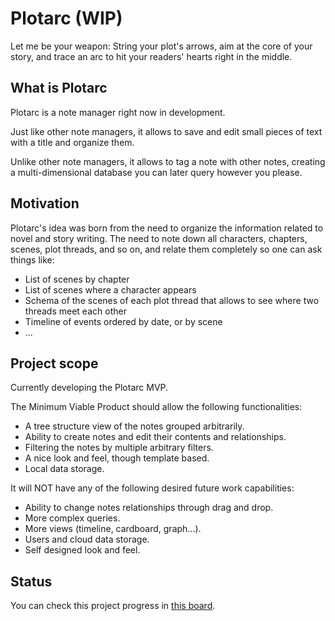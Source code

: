 # Plotarc (WIP)
Let me be your weapon: String your plot's arrows, aim at the core of your
story, and trace an arc to hit your readers' hearts right in the middle.

## What is Plotarc
Plotarc is a note manager right now in development.

Just like other note managers, it allows to save and edit small pieces of text
with a title and organize them.

Unlike other note managers, it allows to tag a note with other notes, creating
a multi-dimensional database you can later query however you please.

## Motivation
Plotarc's idea was born from the need to organize the information related to
novel and story writing. The need to note down all characters, chapters,
scenes, plot threads, and so on, and relate them completely so one can ask
things like:
- List of scenes by chapter
- List of scenes where a character appears
- Schema of the scenes of each plot thread that allows to see where two threads
meet each other
- Timeline of events ordered by date, or by scene
- ...

## Project scope
Currently developing the Plotarc MVP.

The Minimum Viable Product should allow the following functionalities:

- A tree structure view of the notes grouped arbitrarily.
- Ability to create notes and edit their contents and relationships.
- Filtering the notes by multiple arbitrary filters.
- A nice look and feel, though template based.
- Local data storage.

It will NOT have any of the following desired future work capabilities:

- Ability to change notes relationships through drag and drop.
- More complex queries.
- More views (timeline, cardboard, graph...).
- Users and cloud data storage.
- Self designed look and feel.

## Status

You can check this project progress in
[this board](https://trello.com/b/9TugrPZi/plotarc-mvp).
